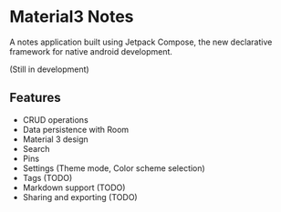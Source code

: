 # Material3 Notes
A notes application built using Jetpack Compose, the new declarative framework for native android development.

(Still in development)

## Features
* CRUD operations
* Data persistence with Room
* Material 3 design
* Search
* Pins
* Settings (Theme mode, Color scheme selection)
* Tags (TODO)
* Markdown support (TODO)
* Sharing and exporting (TODO)
